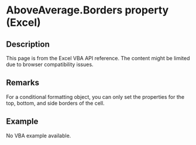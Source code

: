 # AboveAverage.Borders property (Excel)

## Description
This page is from the Excel VBA API reference. The content might be limited due to browser compatibility issues.

## Remarks
For a conditional formatting object, you can only set the properties for the top, bottom, and side borders of the cell.

## Example
No VBA example available.
